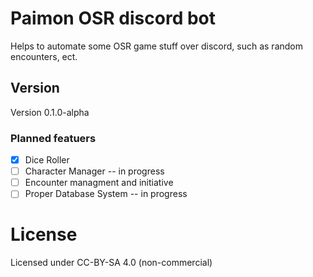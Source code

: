 # Paimon OSR discord bot

Helps to automate some OSR game stuff over discord, such as random encounters, ect.

## Version

Version 0.1.0-alpha

### Planned featuers

- [x] Dice Roller
- [ ] Character Manager -- in progress
- [ ] Encounter managment and initiative
- [ ] Proper Database System -- in progress

# License

Licensed under CC-BY-SA 4.0 (non-commercial)

